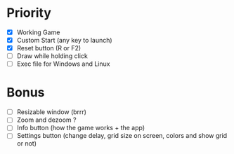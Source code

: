 # Priority
- [X] Working Game
- [X] Custom Start (any key to launch)
- [X] Reset button (R or F2)
- [ ] Draw while holding click
- [ ] Exec file for Windows and Linux

# Bonus
- [ ] Resizable window (brrr)
- [ ] Zoom and dezoom ?
- [ ] Info button (how the game works + the app)
- [ ] Settings button (change delay, grid size on screen, colors and show grid or not)